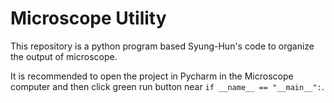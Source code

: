 # Microscope Utility
This repository is a python program based Syung-Hun's code to organize the output of microscope.

It is recommended to open the project in Pycharm in the Microscope computer and then click green run button near `if __name__ == "__main__":`.
